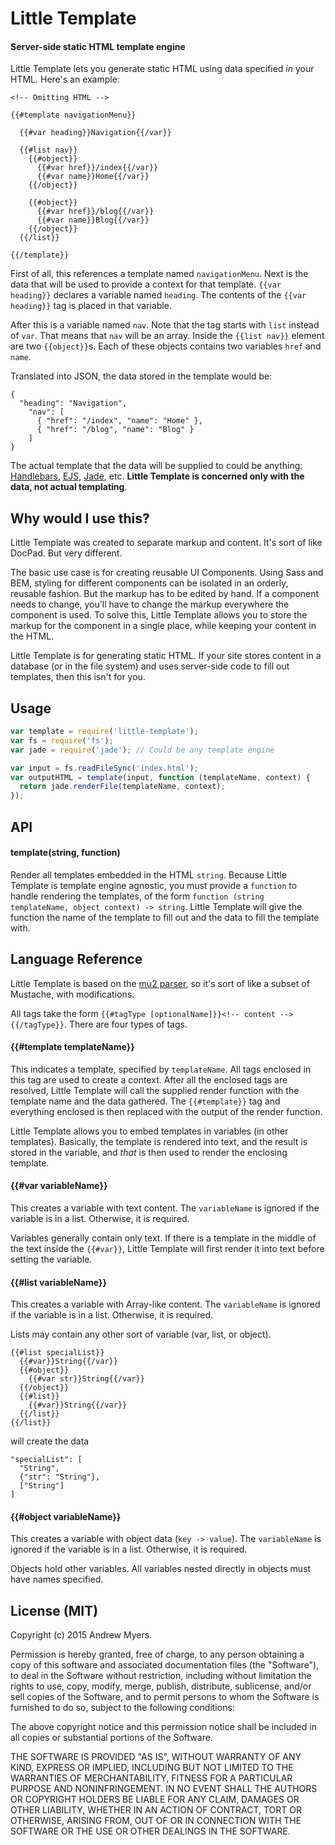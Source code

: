 # Little Template
#### Server-side static HTML template engine

Little Template lets you generate static HTML using data specified *in* your HTML. Here's an example:

```
<!-- Omitting HTML -->

{{#template navigationMenu}}

  {{#var heading}}Navigation{{/var}}

  {{#list nav}}
    {{#object}}
      {{#var href}}/index{{/var}}
      {{#var name}}Home{{/var}}
    {{/object}}

    {{#object}}
      {{#var href}}/blog{{/var}}
      {{#var name}}Blog{{/var}}
    {{/object}}
  {{/list}}

{{/template}}
```
First of all, this references a template named `navigationMenu`. Next is the data that will be used to provide a context for that template. `{{var heading}}` declares a variable named `heading`. The contents of the `{{var heading}}` tag is placed in that variable.

After this is a variable named `nav`. Note that the tag starts with `list` instead of `var`. That means that `nav` will be an array. Inside the `{{list nav}}` element are two `{{object}}`s. Each of these objects contains two variables `href` and `name`.

Translated into JSON, the data stored in the template would be:

```
{
  "heading": "Navigation",
    "nav": [
      { "href": "/index", "name": "Home" },
      { "href": "/blog", "name": "Blog" }
    ]
}
```

The actual template that the data will be supplied to could be anything: [Handlebars](http://github.com/wycats/handlebars.js/), [EJS](https://github.com/tj/ejs), [Jade](https://github.com/jadejs/jade), etc. **Little Template is concerned only with the data, not actual templating**.

## Why would I use this?

Little Template was created to separate markup and content. It's sort of like DocPad. But very different.

The basic use case is for creating reusable UI Components. Using Sass and BEM, styling for different components can be isolated in an orderly, reusable fashion. But the markup has to be edited by hand. If a component needs to change, you'll have to change the markup everywhere the component is used. To solve this, Little Template allows you to store the markup for the component in a single place, while keeping your content in the HTML.

Little Template is for generating static HTML. If your site stores content in a database (or in the file system) and uses server-side code to fill out templates, then this isn't for you.

## Usage

```Javascript
var template = require('little-template');
var fs = require('fs');
var jade = require('jade'); // Could be any template engine

var input = fs.readFileSync('index.html');
var outputHTML = template(input, function (templateName, context) {
  return jade.renderFile(templateName, context);
});
```

## API

#### template(string, function)

Render all templates embedded in the HTML `string`. Because Little Template is template engine agnostic, you must provide a `function` to handle rendering the templates, of the form `function (string templateName, object context) -> string`. Little Template will give the function the name of the template to fill out and the data to fill the template with.

## Language Reference

Little Template is based on the [mu2 parser](https://github.com/raycmorgan/Mu/blob/master/lib/mu/parser.js), so it's sort of like a subset of Mustache, with modifications.

All tags take the form `{{#tagType [optionalName]}}<!-- content -->{{/tagType}}`. There are four types of tags.

#### {{#template templateName}}

This indicates a template, specified by `templateName`. All tags enclosed in this tag are used to create a context. After all the enclosed tags are resolved, Little Template will call the supplied render function with the template name and the data gathered. The `{{#template}}` tag and everything enclosed is then replaced with the output of the render function.

Little Template allows you to embed templates in variables (in other templates). Basically, the template is rendered into text, and the result is stored in the variable, and *that* is then used to render the enclosing template.

#### {{#var variableName}}

This creates a variable with text content. The `variableName` is ignored if the variable is in a list. Otherwise, it is required.

Variables generally contain only text. If there is a template in the middle of the text inside the `{{#var}}`, Little Template will first render it into text before setting the variable.

#### {{#list variableName}}

This creates a variable with Array-like content. The `variableName` is ignored if the variable is in a list. Otherwise, it is required.

Lists may contain any other sort of variable (var, list, or object).

```
{{#list specialList}}
  {{#var}}String{{/var}}
  {{#object}}
    {{#var str}}String{{/var}}
  {{/object}}
  {{#list}}
    {{#var}}String{{/var}}
  {{/list}}
{{/list}}
```

will create the data

```
"specialList": [
  "String",
  {"str": "String"},
  ["String"]
]
```

#### {{#object variableName}}

This creates a variable with object data (`key -> value`). The `variableName` is ignored if the variable is in a list. Otherwise, it is required.

Objects hold other variables. All variables nested directly in objects must have names specified.

## License (MIT)

Copyright (c) 2015 Andrew Myers.

Permission is hereby granted, free of charge, to any person obtaining a copy of this software and associated documentation files (the "Software"), to deal in the Software without restriction, including without limitation the rights to use, copy, modify, merge, publish, distribute, sublicense, and/or sell copies of the Software, and to permit persons to whom the Software is furnished to do so, subject to the following conditions:

The above copyright notice and this permission notice shall be included in all copies or substantial portions of the Software.

THE SOFTWARE IS PROVIDED "AS IS", WITHOUT WARRANTY OF ANY KIND, EXPRESS OR IMPLIED, INCLUDING BUT NOT LIMITED TO THE WARRANTIES OF MERCHANTABILITY, FITNESS FOR A PARTICULAR PURPOSE AND NONINFRINGEMENT. IN NO EVENT SHALL THE AUTHORS OR COPYRIGHT HOLDERS BE LIABLE FOR ANY CLAIM, DAMAGES OR OTHER LIABILITY, WHETHER IN AN ACTION OF CONTRACT, TORT OR OTHERWISE, ARISING FROM, OUT OF OR IN CONNECTION WITH THE SOFTWARE OR THE USE OR OTHER DEALINGS IN THE SOFTWARE.
